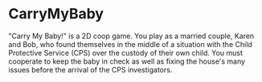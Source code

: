 # CarryMyBaby
"Carry My Baby!" is a 2D coop game. You play as a married couple, Karen and Bob, who found themselves in the middle of a situation with 
the Child Protective Service (CPS) over the custody of their own child. You must cooperate to keep the baby in check as well as fixing 
the house's many issues before the arrival of the CPS investigators. 
